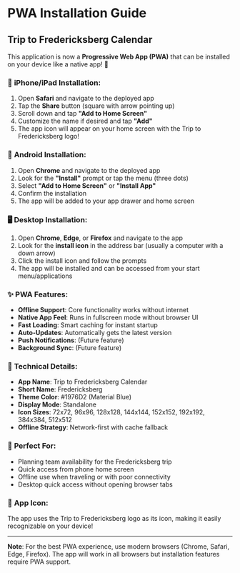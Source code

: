 # PWA Installation Guide

## Trip to Fredericksberg Calendar

This application is now a **Progressive Web App (PWA)** that can be installed on your device like a native app! 🎉

### 📱 **iPhone/iPad Installation:**

1. Open **Safari** and navigate to the deployed app
2. Tap the **Share** button (square with arrow pointing up)
3. Scroll down and tap **"Add to Home Screen"**
4. Customize the name if desired and tap **"Add"**
5. The app icon will appear on your home screen with the Trip to Fredericksberg logo!

### 🤖 **Android Installation:**

1. Open **Chrome** and navigate to the deployed app
2. Look for the **"Install"** prompt or tap the menu (three dots)
3. Select **"Add to Home Screen"** or **"Install App"**
4. Confirm the installation
5. The app will be added to your app drawer and home screen

### 🖥️ **Desktop Installation:**

1. Open **Chrome**, **Edge**, or **Firefox** and navigate to the app
2. Look for the **install icon** in the address bar (usually a computer with a down arrow)
3. Click the install icon and follow the prompts
4. The app will be installed and can be accessed from your start menu/applications

### ✨ **PWA Features:**

- **Offline Support**: Core functionality works without internet
- **Native App Feel**: Runs in fullscreen mode without browser UI
- **Fast Loading**: Smart caching for instant startup
- **Auto-Updates**: Automatically gets the latest version
- **Push Notifications**: (Future feature)
- **Background Sync**: (Future feature)

### 🔧 **Technical Details:**

- **App Name**: Trip to Fredericksberg Calendar
- **Short Name**: Fredericksberg
- **Theme Color**: #1976D2 (Material Blue)
- **Display Mode**: Standalone
- **Icon Sizes**: 72x72, 96x96, 128x128, 144x144, 152x152, 192x192, 384x384, 512x512
- **Offline Strategy**: Network-first with cache fallback

### 🎯 **Perfect For:**

- Planning team availability for the Fredericksberg trip
- Quick access from phone home screen
- Offline use when traveling or with poor connectivity
- Desktop quick access without opening browser tabs

### 📂 **App Icon:**

The app uses the Trip to Fredericksberg logo as its icon, making it easily recognizable on your device!

---

**Note**: For the best PWA experience, use modern browsers (Chrome, Safari, Edge, Firefox). The app will work in all browsers but installation features require PWA support.
